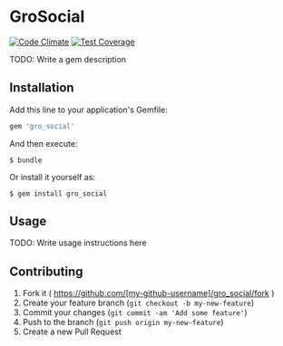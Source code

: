 # GroSocial

[![Code Climate](https://codeclimate.com/github/BaseCampOps/gro_social/badges/gpa.svg)](https://codeclimate.com/github/BaseCampOps/gro_social)
[![Test Coverage](https://codeclimate.com/github/BaseCampOps/gro_social/badges/coverage.svg)](https://codeclimate.com/github/BaseCampOps/gro_social)

TODO: Write a gem description

## Installation

Add this line to your application's Gemfile:

```ruby
gem 'gro_social'
```

And then execute:

    $ bundle

Or install it yourself as:

    $ gem install gro_social

## Usage

TODO: Write usage instructions here

## Contributing

1. Fork it ( https://github.com/[my-github-username]/gro_social/fork )
2. Create your feature branch (`git checkout -b my-new-feature`)
3. Commit your changes (`git commit -am 'Add some feature'`)
4. Push to the branch (`git push origin my-new-feature`)
5. Create a new Pull Request
